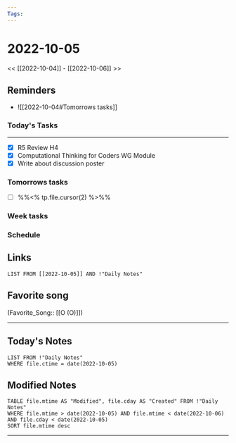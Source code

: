 ```yaml
---
Tags:
---
```

# 2022-10-05
<< [[2022-10-04]] - [[2022-10-06]] >>
## Reminders
- ![[2022-10-04#Tomorrows tasks]]
### Today's Tasks
---
- [x] R5 Review H4
- [x] Computational Thinking for Coders WG Module
- [x] Write about discussion poster

### Tomorrows tasks
- [ ] %%<% tp.file.cursor(2) %>%%
### Week tasks
### Schedule

## Links
```dataview
LIST FROM [[2022-10-05]] AND !"Daily Notes"
```
## Favorite song
(Favorite_Song:: [[O (O)]])
___
## Today's Notes
```dataview
LIST FROM !"Daily Notes"
WHERE file.ctime = date(2022-10-05)
```
## Modified Notes
```dataview
TABLE file.mtime AS "Modified", file.cday AS "Created" FROM !"Daily Notes" 
WHERE file.mtime > date(2022-10-05) AND file.mtime < date(2022-10-06) AND file.cday < date(2022-10-05)
SORT file.mtime desc
```
___
